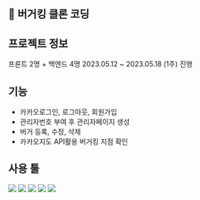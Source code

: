 ## 🍔 버거킹 클론 코딩

## 프로젝트 정보
프론트 2명 + 백엔드 4명
2023.05.12 ~ 2023.05.18 (1주) 진행

## 기능
- 카카오로그인, 로그아웃, 회원가입
- 관리자번호 부여 후 관리자페이지 생성
- 버거 등록, 수정, 삭제
- 카카오지도 API활용 버거킹 지점 확인

## 사용 툴
<div>
<img src="https://img.shields.io/badge/JavaScript-F7DF1E?style=flat-square&logo=JavaScript&logoColor=white">
  <img src="https://img.shields.io/badge/React-61DAFB?style=flat-square&logo=React&logoColor=white"/>
  <img src="https://img.shields.io/badge/styledcomponents-DB7093?style=flat-square&logo=styledcomponents&logoColor=white"/>
  <img src="https://img.shields.io/badge/ReactQuery-FF4154?style=flat-square&logo=reactquery&logoColor=white"/>
  <img src="https://img.shields.io/badge/Axios-5A29E4?style=flat-square&logo=axios&logoColor=white"/>
</div>
